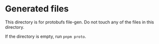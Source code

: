 # Generated files

This directory is for protobufs file-gen.
Do not touch any of the files in this directory.

If the directory is empty, run `pnpm proto`.
